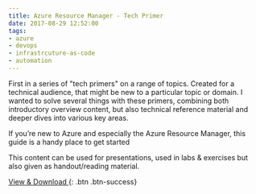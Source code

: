 ```yaml
---
title: Azure Resource Manager - Tech Primer
date: 2017-08-29 12:52:00
tags:
- azure
- devops
- infrastrcuture-as-code
- automation
---
```

First in a series of "tech primers" on a range of topics. Created for a technical audience, that might be new to a particular topic or domain. I wanted to solve several things with these primers, combining both introductory overview content, but also technical reference material and deeper dives into various key areas.

If you’re new to Azure and especially the Azure Resource Manager, this guide is a handy place to get started

This content can be used for presentations, used in labs & exercises but also given as handout/reading material.

[View & Download <i class="fas fa-external-link"></i>](https://1drv.ms/b/s!AhEX99ErZbKGg1DtCFnLLTCjuazu){: .btn .btn-success}